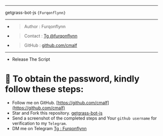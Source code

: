 ------------------------------------------

getgrass-bot-js `{Furqonflynn}`


------------------------------------------
* > Author  : Furqonflynn <br>
* > Contact : [Tg @furqonflynn](https://t.me/furqonflynn) <br>
* > GitHub  : [github.com/cmalf](https://github.com/cmalf/) <br>
------------------------------------------


- Release The Script

# 🔐 To obtain the password, kindly follow these steps:

- Follow me on GitHub. [https://github.com/cmalf](https://github.com/cmalf)
- Star and Fork this repository. [getgrass-bot-js](https://github.com/cmalf/getgrass-bot-js)
- Send a screenshot of the completed steps and Your `github username` for verification to my `Telegram`. 
- DM me on Telegram [Tg : Furqonflynn](https://t.me/furqonflynn)
